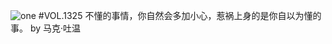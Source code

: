 ![one](http://image.wufazhuce.com/FjBWkmVOMxbX9Vl5vdCKpm4udgKK)
#VOL.1325
不懂的事情，你自然会多加小心，惹祸上身的是你自以为懂的事。 by 马克·吐温